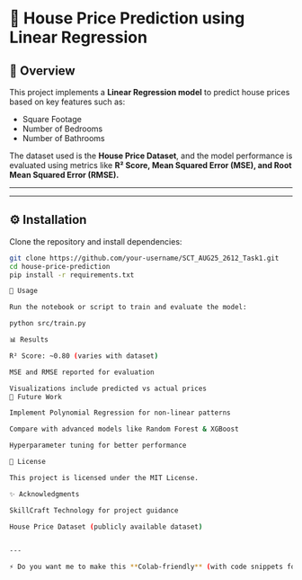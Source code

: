 # 🏡 House Price Prediction using Linear Regression  

## 📌 Overview  
This project implements a **Linear Regression model** to predict house prices based on key features such as:  
- Square Footage  
- Number of Bedrooms  
- Number of Bathrooms  

The dataset used is the **House Price Dataset**, and the model performance is evaluated using metrics like **R² Score, Mean Squared Error (MSE), and Root Mean Squared Error (RMSE).**  

---

---

## ⚙️ Installation  
Clone the repository and install dependencies:  

```bash
git clone https://github.com/your-username/SCT_AUG25_2612_Task1.git
cd house-price-prediction
pip install -r requirements.txt

🚀 Usage

Run the notebook or script to train and evaluate the model:

python src/train.py

📊 Results

R² Score: ~0.80 (varies with dataset)

MSE and RMSE reported for evaluation

Visualizations include predicted vs actual prices
🔮 Future Work

Implement Polynomial Regression for non-linear patterns

Compare with advanced models like Random Forest & XGBoost

Hyperparameter tuning for better performance

📜 License

This project is licensed under the MIT License.

✨ Acknowledgments

SkillCraft Technology for project guidance

House Price Dataset (publicly available dataset)


---

⚡ Do you want me to make this **Colab-friendly** (with code snippets for data loadi

